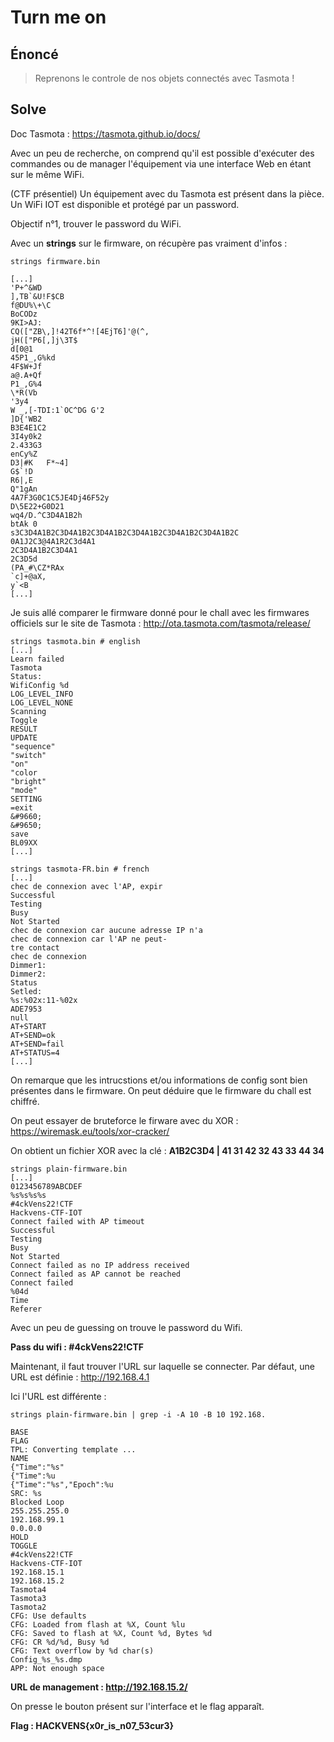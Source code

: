 # Turn me on

## Énoncé

> Reprenons le controle de nos objets connectés avec Tasmota !

## Solve

Doc Tasmota : https://tasmota.github.io/docs/

Avec un peu de recherche, on comprend qu'il est possible d'exécuter des commandes ou de manager l'équipement via une interface Web en étant sur le même WiFi.

(CTF présentiel) Un équipement avec du Tasmota est présent dans la pièce. Un WiFi IOT est disponible et protégé par un password.

Objectif n°1, trouver le password du WiFi.

Avec un **strings** sur le firmware, on récupère pas vraiment d'infos :

```shell
strings firmware.bin

[...]
'P+^&WD
],TB`&U!F$CB
f@DU%\+\C
BoCODz
9KI>AJ:
CQ(["ZB\,]!42T6f*^![4EjT6]'@(^,
jH(["P6[,]j\3T$
d[0@1
45P1_,G%kd
4F$W+Jf
a@.A+Qf
P1_,G%4
\*R(Vb
'3y4
W _,[-TDI:1`OC^DG G'2
]D{'WB2
B3E4E1C2
3I4y0k2
2.433G3
enCy%Z
D3|#K   F*~4]
G$`!D
R6|,E
Q"1gAn
4A7F3G0C1C5JE4Dj46F52y
D\5E22+G0D21
wq4/D.^C3D4A1B2h
btAk 0
s3C3D4A1B2C3D4A1B2C3D4A1B2C3D4A1B2C3D4A1B2C3D4A1B2C
0A1J2C3@4A1R2C3d4A1
2C3D4A1B2C3D4A1
2C3D5d
(PA_#\CZ*RAx
`c]+@aX,
y`<B
[...]
```

Je suis allé comparer le firmware donné pour le chall avec les firmwares officiels sur le site de Tasmota : http://ota.tasmota.com/tasmota/release/ 

```shell
strings tasmota.bin # english
[...]
Learn failed
Tasmota
Status:
WifiConfig %d
LOG_LEVEL_INFO
LOG_LEVEL_NONE
Scanning
Toggle
RESULT
UPDATE
"sequence"
"switch"
"on"
"color
"bright"
"mode"
SETTING
=exit
&#9660;
&#9650;
save
BL09XX
[...]
```

```shell
strings tasmota-FR.bin # french
[...]
chec de connexion avec l'AP, expir
Successful
Testing
Busy
Not Started
chec de connexion car aucune adresse IP n'a 
chec de connexion car l'AP ne peut-
tre contact
chec de connexion
Dimmer1:
Dimmer2:
Status
Setled:
%s:%02x:11-%02x
ADE7953
null
AT+START
AT+SEND=ok
AT+SEND=fail
AT+STATUS=4
[...]
```

On remarque que les intrucstions et/ou informations de config sont bien présentes dans le firmware. On peut déduire que le firmware du chall est chiffré.

On peut essayer de bruteforce le firware avec du XOR : https://wiremask.eu/tools/xor-cracker/

On obtient un fichier XOR avec la clé : **A1B2C3D4 | 41 31 42 32 43 33 44 34**

```shell
strings plain-firmware.bin
[...]
0123456789ABCDEF
%s%s%s%s
#4ckVens22!CTF
Hackvens-CTF-IOT
Connect failed with AP timeout
Successful
Testing
Busy
Not Started
Connect failed as no IP address received
Connect failed as AP cannot be reached
Connect failed
%04d
Time
Referer
```

Avec un peu de guessing on trouve le password du Wifi.

**Pass du wifi : #4ckVens22!CTF**

Maintenant, il faut trouver l'URL sur laquelle se connecter. Par défaut, une URL est définie : http://192.168.4.1

Ici l'URL est différente :

```shell
strings plain-firmware.bin | grep -i -A 10 -B 10 192.168.  

BASE
FLAG
TPL: Converting template ...
NAME
{"Time":"%s"
{"Time":%u
{"Time":"%s","Epoch":%u
SRC: %s
Blocked Loop
255.255.255.0
192.168.99.1
0.0.0.0
HOLD
TOGGLE
#4ckVens22!CTF
Hackvens-CTF-IOT
192.168.15.1
192.168.15.2
Tasmota4
Tasmota3
Tasmota2
CFG: Use defaults
CFG: Loaded from flash at %X, Count %lu
CFG: Saved to flash at %X, Count %d, Bytes %d
CFG: CR %d/%d, Busy %d
CFG: Text overflow by %d char(s)
Config_%s_%s.dmp
APP: Not enough space
```

**URL de management : http://192.168.15.2/**

On presse le bouton présent sur l'interface et le flag apparaît.

**Flag : HACKVENS{x0r_is_n07_53cur3}**